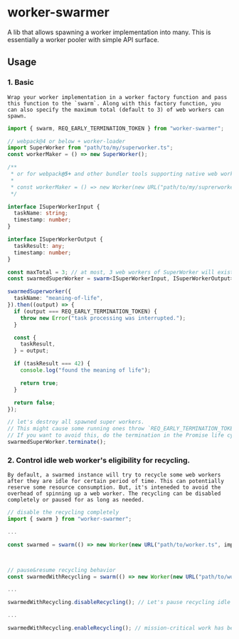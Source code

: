 # worker-swarmer
A lib that allows spawning a worker implementation into many. This is essentially a worker pooler with simple API surface.

## Usage

### 1. Basic
    Wrap your worker implementation in a worker factory function and pass this function to the `swarm`. Along with this factory function, you can also specify the maximum total (default to 3) of web workers can spawn.
```ts
import { swarm, REQ_EARLY_TERMINATION_TOKEN } from "worker-swarmer";

// webpack@4 or below + worker-loader
import SuperWorker from "path/to/my/superworker.ts"; 
const workerMaker = () => new SuperWorker();

/**
 * or for webpack@5+ and other bundler tools supporting native web worker instantiation, simply do
 *
 * const workerMaker = () => new Worker(new URL("path/to/my/suprerworker.ts", import.meta.url));
 */

interface ISuperWorkerInput {
  taskName: string;
  timestamp: number;
}

interface ISuperWorkerOutput {
  taskResult: any;
  timestamp: number;
}

const maxTotal = 3; // at most, 3 web workers of SuperWorker will exist
const swarmedSuperWorker = swarm<ISuperWorkerInput, ISuperWorkerOutput>(() => new SuperWorker(), maxTotal);

swarmedSuperworker({
  taskName: "meaning-of-life",
}).then((output) => {
  if (output === REQ_EARLY_TERMINATION_TOKEN) {
    throw new Error("task processing was interrupted.");
  }

  const {
    taskResult,
  } = output;

  if (taskResult === 42) {
    console.log("found the meaning of life");

    return true;
  }

  return false;
});

// let's destroy all spawned super workers.
// This might cause some running ones throw `REQ_EARLY_TERMINATION_TOKEN`.
// If you want to avoid this, do the termination in the Promise life cycle (e.g., `then`, `catch` or `finally`).
swarmedSuperWorker.terminate();
```

### 2. Control idle web worker's eligibility for recycling.
    By default, a swarmed instance will try to recycle some web workers after they are idle for certain period of time. This can potentially reserve some resource consumption. But, it's inteneded to avoid the overhead of spinning up a web worker. The recycling can be disabled completely or paused for as long as needed.
```ts
// disable the recycling completely
import { swarm } from "worker-swarmer";

...

const swarmed = swarm(() => new Worker(new URL("path/to/worker.ts", import.meta.url)), 3, false /* no recycling at all */);



// pause&resume recycling behavior
const swarmedWithRecycling = swarm(() => new Worker(new URL("path/to/worker.ts", import.meta.url)));

...

swarmedWithRecycling.disableRecycling(); // Let's pause recycling idle workers

...

swarmedWithRecycling.enableRecycling(); // mission-critical work has been finished, let's re-enable recycling.
```